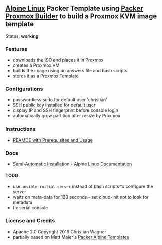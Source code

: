 ## [Alpine Linux](http://alpinelinux.org) Packer Template using [Packer Proxmox Builder](https://www.packer.io/docs/builders/proxmox.html) to build a Proxmox KVM image template

Status: **working**

### Features
- downloads the ISO and places it in Proxmox
- creates a Proxmox VM
- builds the image using an answers file and bash scripts
- stores it as a Proxmox Template

### Configurations
- passwordless sudo for default user 'christian'
- SSH public key installed for default user
- display IP and SSH fingerprint before console login
- automatically grow partition after resize by Proxmox

### Instructions
- [REAMDE with Prerequisites and Usage](https://github.com/chriswayg/packer-proxmox-templates/blob/master/README.md)

### Docs
- [Semi-Automatic Installation - Alpine Linux Documentation](https://beta.docs.alpinelinux.org/user-handbook/0.1a/Installing/manual.html)

#### TODO
- use `ansible-initial-server` instead of bash scripts to configure the server
- waits on meta-data for 120 seconds - set cloud-init not to look for metadata
- fix serial console


### License and Credits
- Apache 2.0 Copyright 2019 Christian Wagner
- partially based on Matt Maier's [Packer Alpine Templates](https://github.com/maier/packer-templates)
